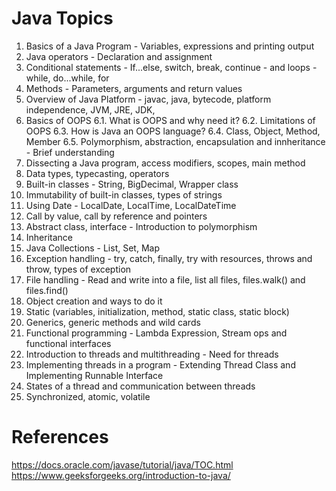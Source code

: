 # Java Topics

1. Basics of a Java Program - Variables, expressions and printing output
2. Java operators - Declaration and assignment
3. Conditional statements - If...else, switch, break, continue - and loops - while, do...while, for
4. Methods - Parameters, arguments and return values
5. Overview of Java Platform - javac, java, bytecode, platform independence, JVM, JRE, JDK,
6. Basics of OOPS
   6.1. What is OOPS and why need it?
   6.2. Limitations of OOPS
   6.3. How is Java an OOPS language?
   6.4. Class, Object, Method, Member
   6.5. Polymorphism, abstraction, encapsulation and innheritance - Brief understanding
7. Dissecting a Java program, access modifiers, scopes, main method
8. Data types, typecasting, operators
9. Built-in classes - String, BigDecimal, Wrapper class
10. Immutability of built-in classes, types of strings
11. Using Date - LocalDate, LocalTime, LocalDateTime
12. Call by value, call by reference and pointers
13. Abstract class, interface - Introduction to polymorphism
14. Inheritance
15. Java Collections - List, Set, Map
16. Exception handling - try, catch, finally, try with resources, throws and throw, types of exception
17. File handling - Read and write into a file, list all files, files.walk() and files.find()
18. Object creation and ways to do it
19. Static (variables, initialization, method, static class, static block)
20. Generics, generic methods and wild cards
21. Functional programming - Lambda Expression, Stream ops and functional interfaces
22. Introduction to threads and multithreading - Need for threads
23. Implementing threads in a program - Extending Thread Class and Implementing Runnable Interface
24. States of a thread and communication between threads
25. Synchronized, atomic, volatile

# References

https://docs.oracle.com/javase/tutorial/java/TOC.html
https://www.geeksforgeeks.org/introduction-to-java/
